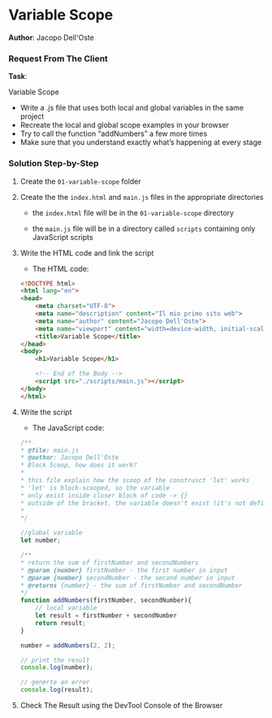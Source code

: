 # Variable Scope

**Author**: Jacopo Dell'Oste 

### Request From The Client

**Task**: 

Variable Scope

- Write a .js file that uses both local and global variables in the same project
- Recreate the local and global scope examples in your browser
- Try to call the function “addNumbers” a few more times
- Make sure that you understand exactly what’s happening at every stage



### Solution Step-by-Step

1. Create the  `01-variable-scope` folder

2. Create the the `index.html` and `main.js` files in the appropriate directories

    * the `index.html` file will be in the `01-variable-scope` directory

    * the `main.js` file will be in a directory called `scripts` containing only JavaScript scripts

3. Write the HTML code and link the script
    
    * The HTML code:

    ```HTML 
    <!DOCTYPE html>
    <html lang="en">
    <head>
        <meta charset="UTF-8">
        <meta name="description" content="Il mio primo sito web">
        <meta name="author" content="Jacopo Dell'Oste">
        <meta name="viewport" content="width=device-width, initial-scale=1.0">
        <title>Variable Scope</title>
    </head>
    <body>
        <h1>Variable Scope</h1>

        <!-- End of the Body -->
        <script src="./scripts/main.js"></script>
    </body>
    </html>
    ```

4. Write the script  

    * The JavaScript code:

    ```javascript
    /**
    * @file: main.js
    * @author: Jacopo Dell'Oste
    * Block Scoop, how does it work?
    *
    * this file explain how the scoop of the construsct 'let' works
    * 'let' is block-scooped, so the variable 
    * only exist inside closer block of code -> {} 
    * outside of the bracket, the variable doesn't exist (it's not defined)
    *  
    */

    //global variable
    let number; 

    /**
    * return the sum of firstNumber and secondNumbers
    * @param {number} firstNumber - the first number in input 
    * @param {number} secondNumber - the second number in input
    * @returns {number} - the sum of firstNumber and secondNumber
    */
    function addNumbers(firstNumber, secondNumber){
        // local variable
        let result = firstNumber + secondNumber 
        return result;
    }

    number = addNumbers(2, 2);

    // print the result
    console.log(number); 

    // generte an error
    console.log(result);
    ```

5. Check The Result using the DevTool Console of the Browser

